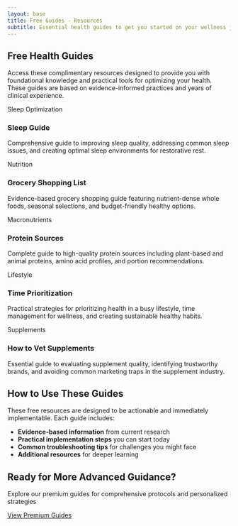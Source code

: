 ```yaml
---
layout: base
title: Free Guides - Resources
subtitle: Essential health guides to get you started on your wellness journey.
---
```


<div class="content-section">

## Free Health Guides

Access these complimentary resources designed to provide you with foundational knowledge and practical tools for optimizing your health. These guides are based on evidence-informed practices and years of clinical experience.

</div>

<div class="content-grid resource-categories">

  <div class="card resource-card free-guides">
    <a href="/resources/free-guides/sleep-guide/" style="text-decoration: none; color: inherit;">
      <div class="card-content">
        <div class="card-meta">Sleep Optimization</div>
        <h3>Sleep Guide</h3>
        <p>Comprehensive guide to improving sleep quality, addressing common sleep issues, and creating optimal sleep environments for restorative rest.</p>
      </div>
    </a>
  </div>

  <div class="card resource-card premium-guides">
    <a href="/resources/free-guides/grocery-shopping-list/" style="text-decoration: none; color: inherit;">
      <div class="card-content">
        <div class="card-meta">Nutrition</div>
        <h3>Grocery Shopping List</h3>
        <p>Evidence-based grocery shopping guide featuring nutrient-dense whole foods, seasonal selections, and budget-friendly healthy options.</p>
      </div>
    </a>
  </div>

  <div class="card resource-card educational">
    <a href="/resources/free-guides/protein-sources/" style="text-decoration: none; color: inherit;">
      <div class="card-content">
        <div class="card-meta">Macronutrients</div>
        <h3>Protein Sources</h3>
        <p>Complete guide to high-quality protein sources including plant-based and animal proteins, amino acid profiles, and portion recommendations.</p>
      </div>
    </a>
  </div>

  <div class="card resource-card recommended-products">
    <a href="/resources/free-guides/time-prioritization/" style="text-decoration: none; color: inherit;">
      <div class="card-content">
        <div class="card-meta">Lifestyle</div>
        <h3>Time Prioritization</h3>
        <p>Practical strategies for prioritizing health in a busy lifestyle, time management for wellness, and creating sustainable healthy habits.</p>
      </div>
    </a>
  </div>

  <div class="card resource-card affiliate-links">
    <a href="https://docs.google.com/document/d/19Om1DKyXBpNPX1cpzjAqdjFiZ66lIYLPY59BqZEcXqM/edit?usp=sharing" target="_blank" rel="noopener noreferrer" style="text-decoration: none; color: inherit;">
      <div class="card-content">
        <div class="card-meta">Supplements</div>
        <h3>How to Vet Supplements</h3>
        <p>Essential guide to evaluating supplement quality, identifying trustworthy brands, and avoiding common marketing traps in the supplement industry.</p>
      </div>
    </a>
  </div>

</div>

<div class="content-section">

## How to Use These Guides

These free resources are designed to be actionable and immediately implementable. Each guide includes:

- **Evidence-based information** from current research
- **Practical implementation steps** you can start today
- **Common troubleshooting tips** for challenges you might face
- **Additional resources** for deeper learning

</div>

<div class="cta-section">
  <h2>Ready for More Advanced Guidance?</h2>
  <p>Explore our premium guides for comprehensive protocols and personalized strategies</p>
  <a href="/resources/premium-guides/" class="btn">View Premium Guides</a>
</div>